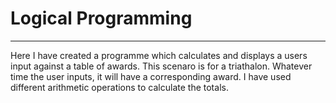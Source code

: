 # Logical Programming
***
Here I have created a programme which calculates and displays a users input against a table of awards. This scenaro is for a triathalon. Whatever time the user inputs, it will have a corresponding award. I have used different arithmetic operations to calculate the totals. 
